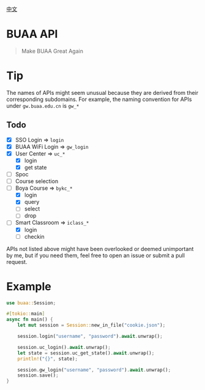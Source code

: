 [中文](./ReadmeCN.md)
# BUAA API

> Make BUAA Great Again

# Tip

The names of APIs might seem unusual because they are derived from their corresponding subdomains. For example, the naming convention for APIs under `gw.buaa.edu.cn` is `gw_*`

## Todo

- [x] SSO Login => `login`
- [x] BUAA WiFi Login => `gw_login`
- [x] User Center => `uc_*`
  - [x] login
  - [x] get state
- [ ] Spoc
- [ ] Course selection
- [ ] Boya Course => `bykc_*`
  - [x] login
  - [x] query
  - [ ] select
  - [ ] drop
- [ ] Smart Classroom => `iclass_*`
  - [x] login
  - [ ] checkin

APIs not listed above might have been overlooked or deemed unimportant by me, but if you need them, feel free to open an issue or submit a pull request.

# Example

```rust
use buaa::Session;

#[tokio::main]
async fn main() {
    let mut session = Session::new_in_file("cookie.json");

    session.login("username", "password").await.unwrap();

    session.uc_login().await.unwrap();
    let state = session.uc_get_state().await.unwrap();
    println!("{}", state);

    session.gw_login("username", "password").await.unwrap();
    session.save();
}
```